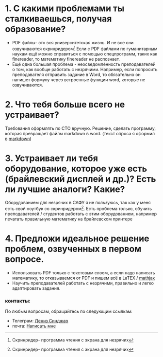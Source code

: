 # 1. С какими проблемами ты сталкиваешься, получая образование?  

- PDF файлы- это вся университетская жизнь. И не все они озвучиваются скринридером[^1]
    Если с PDF файлами по гуманитарным наукам ещё можно справиться с помощью спецпрограмм, таких как finereader, то математику finereader не распознает.
- Ещё одна большая проблема - неосведомлённость преподавателей о том, как вообще работать с незрячими.
    Например, если попросить преподавателя отправить задание в Word, то обязательно он напишет формулу через встроенные функции word, которые не озвучиваются.

# 2. ⁠Что тебя больше всего не устраивает?

Требования оформлять по СТО вручную. Решение, сделать программу, которая превращает файлы markdown в word. (текст опроса я оформил в [markdown](https://texterra.ru/blog/ischerpyvayushchaya-shpargalka-po-sintaksisu-razmetki-markdown-na-zametku-avtoram-veb-razrabotchikam.html))

# 3. Устраивает ли тебя оборудование, которое уже есть (брайлевский дисплей и др.)? Есть ли лучшие аналоги? Какие?

Оборудованием для незрячих в САФУ я не пользуюсь, так как у меня есть свой ноутбук со скринридером[^1].
Есть проблема только, обучить преподавателей / студентов работать с этим оборудованием, например печатать правильную математику на брайлевском принтере

# 4. ⁠Предложи идеальное решение проблем, озвученных в первом вопросе.

- Использовать PDF только с текстовым слоем, а если надо написать математику, то отказываемся от PDF и пишем всё в LaTEX / [mathjax](mathjax.org)
- Научить преподавателей работать с незрячими, правильно и легко адаптировать задания.

### контакты:

По любым вопросам, обращайтесь по следующим ссылкам:
- Телеграм: [Дениз Синджар](https://t.me/denizsincar29)
- почта: [Написать мне](deniz.sincar@mail.ru)



[^1]: Скринридер- программа чтения с экрана для незрячих